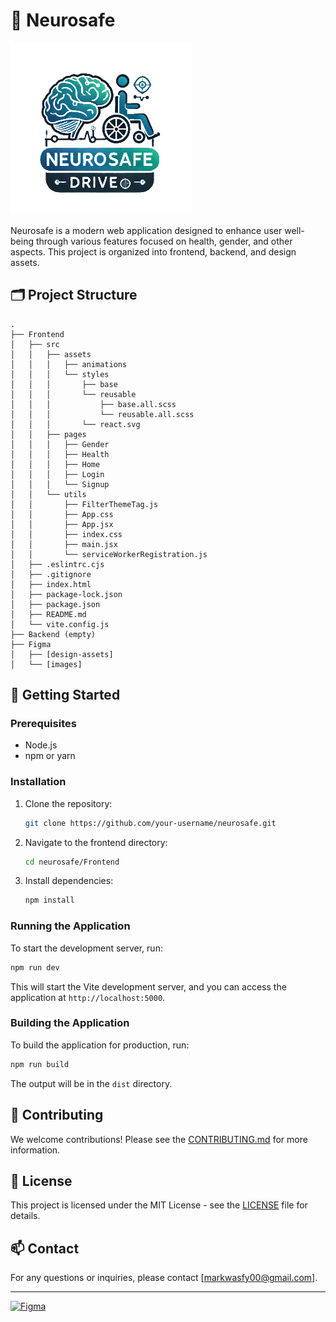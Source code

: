 
# 🧠 Neurosafe

![Logo](Frontend/public/logo.png)

Neurosafe is a modern web application designed to enhance user well-being through various features focused on health, gender, and other aspects. This project is organized into frontend, backend, and design assets.

## 🗂️ Project Structure

```
.
├── Frontend
│   ├── src
│   │   ├── assets
│   │   │   ├── animations
│   │   │   └── styles
│   │   │       ├── base
│   │   │       └── reusable
│   │   │           ├── base.all.scss
│   │   │           └── reusable.all.scss
│   │   │       └── react.svg
│   │   ├── pages
│   │   │   ├── Gender
│   │   │   ├── Health
│   │   │   ├── Home
│   │   │   ├── Login
│   │   │   └── Signup
│   │   └── utils
│   │       ├── FilterThemeTag.js
│   │       ├── App.css
│   │       ├── App.jsx
│   │       ├── index.css
│   │       ├── main.jsx
│   │       └── serviceWorkerRegistration.js
│   ├── .eslintrc.cjs
│   ├── .gitignore
│   ├── index.html
│   ├── package-lock.json
│   ├── package.json
│   ├── README.md
│   └── vite.config.js
├── Backend (empty)
├── Figma
│   ├── [design-assets]
│   └── [images]
```

## 🚀 Getting Started

### Prerequisites

- Node.js
- npm or yarn

### Installation

1. Clone the repository:

    ```bash
    git clone https://github.com/your-username/neurosafe.git
    ```

2. Navigate to the frontend directory:

    ```bash
    cd neurosafe/Frontend
    ```

3. Install dependencies:

    ```bash
    npm install
    ```

### Running the Application

To start the development server, run:

```bash
npm run dev
```

This will start the Vite development server, and you can access the application at `http://localhost:5000`.

### Building the Application

To build the application for production, run:

```bash
npm run build
```

The output will be in the `dist` directory.

## 🤝 Contributing

We welcome contributions! Please see the [CONTRIBUTING.md](CONTRIBUTING.md) for more information.

## 📄 License

This project is licensed under the MIT License - see the [LICENSE](LICENSE) file for details.

## 📫 Contact

For any questions or inquiries, please contact [markwasfy00@gmail.com].

---

[![Figma](https://figma.com)](https://www.figma.com/proto/QM5f2OxChgCADYFNrOxzfX/Untitled?node-id=12-64&m=dev&scaling=scale-down&content-scaling=fixed&page-id=0%3A1&starting-point-node-id=1%3A2&show-proto-sidebar=1&t=nEKiOD5rqTkAXS9E-1)

